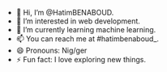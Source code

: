 - 👋 Hi, I’m @HatimBENABOUD.
- 👀 I’m interested in web development.
- 🌱 I’m currently learning machine learning.
- 📫 You can reach me at #hatimbenaboud_.
- 😄 Pronouns: Nig/ger
- ⚡ Fun fact: I love exploring new things.

<!---
HatimBENABOUD/HatimBENABOUD is a ✨ special ✨ repository because its `README.md` (this file) appears on your GitHub profile.
You can click the Preview link to take a look at your changes.
--->
